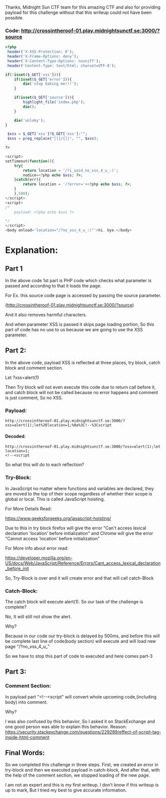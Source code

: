 Thanks, Midnight Sun CTF team for this amazing CTF and also for providing payload for this challenge without that this writeup could not have been possible.

### Code: http://crossintheroof-01.play.midnightsunctf.se:3000/?source

```php
<?php
 header('X-XSS-Protection: 0');
 header('X-Frame-Options: deny');
 header('X-Content-Type-Options: nosniff');
 header('Content-Type: text/html; charset=UTF-8');

if(!isset($_GET['xss'])){
    if(isset($_GET['error'])){
        die('stop haking me!!!');
    }

    if(isset($_GET['source'])){
        highlight_file('index.php');
        die();
    }

    die('unluky');
}

 $xss = $_GET['xss']?$_GET['xss']:"";
 $xss = preg_replace("|[}/{]|", "", $xss);

?>

<script>
setTimeout(function(){
    try{
        return location = '/?i_said_no_xss_4_u_:)';
        nodice=<?php echo $xss; ?>;
    }catch(err){
        return location = '/?error='+<?php echo $xss; ?>;
    }
    },500);
</script>
<script>
/* 
    payload: <?php echo $xss ?>

*/
</script>
<body onload='location="/?no_xss_4_u_:)"'>hi. bye.</body>
```

# Explanation: #

## Part 1
In the above code 1st part is PHP code which checks what parameter is passed and according to that it loads the page.

For Ex. this source code page is accessed by passing the source parameter.

(http://crossintheroof-01.play.midnightsunctf.se:3000/?source)

And it also removes harmful characters. 

And when parameter XSS is passed it skips page loading portion, So this part of code has no use to us because we are going to use the XSS parameter.

## Part 2: 
In the above code, payload XSS is reflected at three places, try block, catch block and comment section.

Let ?xss=alert(1)

Then Try block will not even execute this code due to return call before it, and catch block will not be called because no error happens and comment is just comment, So no XSS.

### Payload: 

    http://crossintheroof-01.play.midnightsunctf.se:3000/?xss=alert(1);let%20location=1;%0a%3C!--%3Cscript

   #### Decoded:
    http://crossintheroof-01.play.midnightsunctf.se:3000/?xss=alert(1);let location=1;
    <!--<script

So what this will do to each reflection?

### Try-Block:

In JavaScript no matter where functions and variables are declared, they are moved to the top of their scope regardless of whether their scope is global or local. This is called JavaScript hoisting.

For More Details Read:

https://www.geeksforgeeks.org/javascript-hoisting/

Due to this in try block firefox will give the error "Can't access lexical declaration 'location' before initialization" and Chrome will give the error "Cannot access 'location' before initialization"

For More info about error read:

https://developer.mozilla.org/en-US/docs/Web/JavaScript/Reference/Errors/Cant_access_lexical_declaration_before_init

So, Try-Block is over and it will create error and that will call catch-Block

### Catch-Block:
The catch block will execute alert(1). So our task of the challenge is complete?

No, It will still not show the alert.

Why?

Because in our code our try-block is delayed by 500ms, and before this will be complete last line of code(body section) will execute and will load new page "/?no_xss_4_u_"

So we have to stop this part of code to executed and here comes part-3

## Part 3: 
### Comment Section:
In payload part "<!--<script" will convert whole upcoming code,(including body) into comment.

Why?

I was also confused by this behavior, So I asked it on StackExchange and one good person was able to explain this behavior.
Reason: https://security.stackexchange.com/questions/229289/effect-of-script-tag-inside-html-comment

## Final Words:
So we completed this challenge in three steps. First, we created an error in try-block and then we executed payload in catch-block, And after that, with the help of the comment section, we stopped loading of the new page.

I am not an expert and this is my first writeup. I don't know if this writeup is up to mark, But I tried my best to give accurate information.
